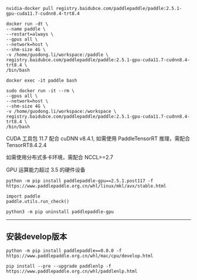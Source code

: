 



```
nvidia-docker pull registry.baidubce.com/paddlepaddle/paddle:2.5.1-gpu-cuda11.7-cudnn8.4-trt8.4

docker run -dt \
--name paddle \
--restart=always \
--gpus all \
--network=host \
--shm-size 4G \
-v /home/guodong.li/workspace:/paddle \
registry.baidubce.com/paddlepaddle/paddle:2.5.1-gpu-cuda11.7-cudnn8.4-trt8.4 \
/bin/bash
```

```
docker exec -it paddle bash
```


```
sudo docker run -it --rm \
--gpus all \
--network=host \
--shm-size 4G \
-v /home/guodong.li/workspace:/workspace \
registry.baidubce.com/paddlepaddle/paddle:2.5.1-gpu-cuda11.7-cudnn8.4-trt8.4 \
/bin/bash
```



CUDA 工具包 11.7 配合 cuDNN v8.4.1, 如需使用 PaddleTensorRT 推理，需配合 TensorRT8.4.2.4

如需使用分布式多卡环境，需配合 NCCL>=2.7

GPU 运算能力超过 3.5 的硬件设备


```
python -m pip install paddlepaddle-gpu==2.5.1.post117 -f https://www.paddlepaddle.org.cn/whl/linux/mkl/avx/stable.html
```


```
import paddle
paddle.utils.run_check()
```


```
python3 -m pip uninstall paddlepaddle-gpu
```



---



## 安装develop版本


```
python -m pip install paddlepaddle==0.0.0 -f https://www.paddlepaddle.org.cn/whl/mac/cpu/develop.html

pip install --pre --upgrade paddlenlp -f https://www.paddlepaddle.org.cn/whl/paddlenlp.html
```












